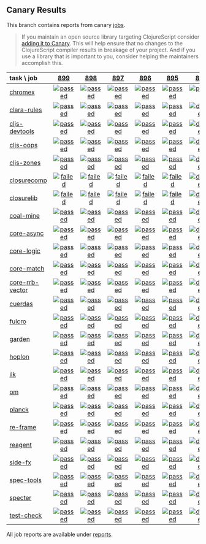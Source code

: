 ## Canary Results

This branch contains reports from canary [jobs](https://github.com/cljs-oss/canary/tree/jobs).

> If you maintain an open source library targeting ClojureScript consider [adding it to Canary](https://github.com/cljs-oss/canary/tree/master#how-to-participate). This will help ensure that no changes to the ClojureScript compiler results in breakage of your project. And if you use a library that is important to you, consider helping the maintainers accomplish this.

[//]: # (begin_overview_table)

| task \ job | <a href="reports/2019/05/02/job-000899-1.10.528-47386d7c" title="job #899 finished on 2019-05-02">899</a> | <a href="reports/2019/05/01/job-000898-1.10.528-47386d7c" title="job #898 finished on 2019-05-01">898</a> | <a href="reports/2019/04/30/job-000897-1.10.528-47386d7c" title="job #897 finished on 2019-04-30">897</a> | <a href="reports/2019/04/29/job-000896-1.10.528-47386d7c" title="job #896 finished on 2019-04-29">896</a> | <a href="reports/2019/04/28/job-000895-1.10.528-47386d7c" title="job #895 finished on 2019-04-28">895</a> | <a href="reports/2019/04/28/job-000893-1.10.528-47386d7c" title="job #893 finished on 2019-04-28">893</a> | <a href="reports/2019/04/26/job-000889-1.10.528-47386d7" title="job #889 finished on 2019-04-26">889</a> | <a href="reports/2019/04/25/job-000888-1.10.528-47386d7" title="job #888 finished on 2019-04-25">888</a> | <a href="reports/2019/04/25/job-000887-1.10.529-4ad5d56" title="job #887 finished on 2019-04-25">887</a> | <a href="reports/2019/04/24/job-000886-1.10.528-47386d7" title="job #886 finished on 2019-04-24">886</a> |
| :--- | :---: | :---: | :---: | :---: | :---: | :---: | :---: | :---: | :---: | :---: |
| [chromex](https://github.com/binaryage/chromex) | <a href="reports/2019/05/02/job-000899-1.10.528-47386d7c#-chromex"><img title="passed" src="http://box.binaryage.com/s-passed.svg"><a> | <a href="reports/2019/05/01/job-000898-1.10.528-47386d7c#-chromex"><img title="passed" src="http://box.binaryage.com/s-passed.svg"><a> | <a href="reports/2019/04/30/job-000897-1.10.528-47386d7c#-chromex"><img title="passed" src="http://box.binaryage.com/s-passed.svg"><a> | <a href="reports/2019/04/29/job-000896-1.10.528-47386d7c#-chromex"><img title="passed" src="http://box.binaryage.com/s-passed.svg"><a> | <a href="reports/2019/04/28/job-000895-1.10.528-47386d7c#-chromex"><img title="passed" src="http://box.binaryage.com/s-passed.svg"><a> | <a href="reports/2019/04/28/job-000893-1.10.528-47386d7c#-chromex"><img title="passed" src="http://box.binaryage.com/s-passed.svg"><a> | <a href="reports/2019/04/26/job-000889-1.10.528-47386d7#-chromex"><img title="passed" src="http://box.binaryage.com/s-passed.svg"><a> | <a href="reports/2019/04/25/job-000888-1.10.528-47386d7#-chromex"><img title="passed" src="http://box.binaryage.com/s-passed.svg"><a> | <a href="reports/2019/04/25/job-000887-1.10.529-4ad5d56#-chromex"><img title="passed" src="http://box.binaryage.com/s-passed.svg"><a> | <a href="reports/2019/04/24/job-000886-1.10.528-47386d7#-chromex"><img title="passed" src="http://box.binaryage.com/s-passed.svg"><a> |
| [clara-rules](https://github.com/cerner/clara-rules) | <a href="reports/2019/05/02/job-000899-1.10.528-47386d7c#-clara-rules"><img title="passed" src="http://box.binaryage.com/s-passed.svg"><a> | <a href="reports/2019/05/01/job-000898-1.10.528-47386d7c#-clara-rules"><img title="passed" src="http://box.binaryage.com/s-passed.svg"><a> | <a href="reports/2019/04/30/job-000897-1.10.528-47386d7c#-clara-rules"><img title="passed" src="http://box.binaryage.com/s-passed.svg"><a> | <a href="reports/2019/04/29/job-000896-1.10.528-47386d7c#-clara-rules"><img title="passed" src="http://box.binaryage.com/s-passed.svg"><a> | <a href="reports/2019/04/28/job-000895-1.10.528-47386d7c#-clara-rules"><img title="passed" src="http://box.binaryage.com/s-passed.svg"><a> | <a href="reports/2019/04/28/job-000893-1.10.528-47386d7c#-clara-rules"><img title="disabled" src="http://box.binaryage.com/s-disabled.svg"><a> | <a href="reports/2019/04/26/job-000889-1.10.528-47386d7#-clara-rules"><img title="passed" src="http://box.binaryage.com/s-passed.svg"><a> | <a href="reports/2019/04/25/job-000888-1.10.528-47386d7#-clara-rules"><img title="passed" src="http://box.binaryage.com/s-passed.svg"><a> | <a href="reports/2019/04/25/job-000887-1.10.529-4ad5d56#-clara-rules"><img title="passed" src="http://box.binaryage.com/s-passed.svg"><a> | <a href="reports/2019/04/24/job-000886-1.10.528-47386d7#-clara-rules"><img title="passed" src="http://box.binaryage.com/s-passed.svg"><a> |
| [cljs-devtools](https://github.com/binaryage/cljs-devtools) | <a href="reports/2019/05/02/job-000899-1.10.528-47386d7c#-cljs-devtools"><img title="passed" src="http://box.binaryage.com/s-passed.svg"><a> | <a href="reports/2019/05/01/job-000898-1.10.528-47386d7c#-cljs-devtools"><img title="passed" src="http://box.binaryage.com/s-passed.svg"><a> | <a href="reports/2019/04/30/job-000897-1.10.528-47386d7c#-cljs-devtools"><img title="passed" src="http://box.binaryage.com/s-passed.svg"><a> | <a href="reports/2019/04/29/job-000896-1.10.528-47386d7c#-cljs-devtools"><img title="passed" src="http://box.binaryage.com/s-passed.svg"><a> | <a href="reports/2019/04/28/job-000895-1.10.528-47386d7c#-cljs-devtools"><img title="passed" src="http://box.binaryage.com/s-passed.svg"><a> | <a href="reports/2019/04/28/job-000893-1.10.528-47386d7c#-cljs-devtools"><img title="disabled" src="http://box.binaryage.com/s-disabled.svg"><a> | <a href="reports/2019/04/26/job-000889-1.10.528-47386d7#-cljs-devtools"><img title="passed" src="http://box.binaryage.com/s-passed.svg"><a> | <a href="reports/2019/04/25/job-000888-1.10.528-47386d7#-cljs-devtools"><img title="passed" src="http://box.binaryage.com/s-passed.svg"><a> | <a href="reports/2019/04/25/job-000887-1.10.529-4ad5d56#-cljs-devtools"><img title="passed" src="http://box.binaryage.com/s-passed.svg"><a> | <a href="reports/2019/04/24/job-000886-1.10.528-47386d7#-cljs-devtools"><img title="passed" src="http://box.binaryage.com/s-passed.svg"><a> |
| [cljs-oops](https://github.com/binaryage/cljs-oops) | <a href="reports/2019/05/02/job-000899-1.10.528-47386d7c#-cljs-oops"><img title="passed" src="http://box.binaryage.com/s-passed.svg"><a> | <a href="reports/2019/05/01/job-000898-1.10.528-47386d7c#-cljs-oops"><img title="passed" src="http://box.binaryage.com/s-passed.svg"><a> | <a href="reports/2019/04/30/job-000897-1.10.528-47386d7c#-cljs-oops"><img title="passed" src="http://box.binaryage.com/s-passed.svg"><a> | <a href="reports/2019/04/29/job-000896-1.10.528-47386d7c#-cljs-oops"><img title="passed" src="http://box.binaryage.com/s-passed.svg"><a> | <a href="reports/2019/04/28/job-000895-1.10.528-47386d7c#-cljs-oops"><img title="passed" src="http://box.binaryage.com/s-passed.svg"><a> | <a href="reports/2019/04/28/job-000893-1.10.528-47386d7c#-cljs-oops"><img title="disabled" src="http://box.binaryage.com/s-disabled.svg"><a> | <a href="reports/2019/04/26/job-000889-1.10.528-47386d7#-cljs-oops"><img title="passed" src="http://box.binaryage.com/s-passed.svg"><a> | <a href="reports/2019/04/25/job-000888-1.10.528-47386d7#-cljs-oops"><img title="passed" src="http://box.binaryage.com/s-passed.svg"><a> | <a href="reports/2019/04/25/job-000887-1.10.529-4ad5d56#-cljs-oops"><img title="passed" src="http://box.binaryage.com/s-passed.svg"><a> | <a href="reports/2019/04/24/job-000886-1.10.528-47386d7#-cljs-oops"><img title="passed" src="http://box.binaryage.com/s-passed.svg"><a> |
| [cljs-zones](https://github.com/binaryage/cljs-zones) | <a href="reports/2019/05/02/job-000899-1.10.528-47386d7c#-cljs-zones"><img title="passed" src="http://box.binaryage.com/s-passed.svg"><a> | <a href="reports/2019/05/01/job-000898-1.10.528-47386d7c#-cljs-zones"><img title="passed" src="http://box.binaryage.com/s-passed.svg"><a> | <a href="reports/2019/04/30/job-000897-1.10.528-47386d7c#-cljs-zones"><img title="passed" src="http://box.binaryage.com/s-passed.svg"><a> | <a href="reports/2019/04/29/job-000896-1.10.528-47386d7c#-cljs-zones"><img title="passed" src="http://box.binaryage.com/s-passed.svg"><a> | <a href="reports/2019/04/28/job-000895-1.10.528-47386d7c#-cljs-zones"><img title="passed" src="http://box.binaryage.com/s-passed.svg"><a> | <a href="reports/2019/04/28/job-000893-1.10.528-47386d7c#-cljs-zones"><img title="disabled" src="http://box.binaryage.com/s-disabled.svg"><a> | <a href="reports/2019/04/26/job-000889-1.10.528-47386d7#-cljs-zones"><img title="passed" src="http://box.binaryage.com/s-passed.svg"><a> | <a href="reports/2019/04/25/job-000888-1.10.528-47386d7#-cljs-zones"><img title="passed" src="http://box.binaryage.com/s-passed.svg"><a> | <a href="reports/2019/04/25/job-000887-1.10.529-4ad5d56#-cljs-zones"><img title="passed" src="http://box.binaryage.com/s-passed.svg"><a> | <a href="reports/2019/04/24/job-000886-1.10.528-47386d7#-cljs-zones"><img title="passed" src="http://box.binaryage.com/s-passed.svg"><a> |
| [closurecomp](https://github.com/mfikes/closurecomp) | <a href="reports/2019/05/02/job-000899-1.10.528-47386d7c#-closurecomp"><img title="failed" src="http://box.binaryage.com/s-failed.svg"><a> | <a href="reports/2019/05/01/job-000898-1.10.528-47386d7c#-closurecomp"><img title="failed" src="http://box.binaryage.com/s-failed.svg"><a> | <a href="reports/2019/04/30/job-000897-1.10.528-47386d7c#-closurecomp"><img title="failed" src="http://box.binaryage.com/s-failed.svg"><a> | <a href="reports/2019/04/29/job-000896-1.10.528-47386d7c#-closurecomp"><img title="failed" src="http://box.binaryage.com/s-failed.svg"><a> | <a href="reports/2019/04/28/job-000895-1.10.528-47386d7c#-closurecomp"><img title="failed" src="http://box.binaryage.com/s-failed.svg"><a> | <a href="reports/2019/04/28/job-000893-1.10.528-47386d7c#-closurecomp"><img title="disabled" src="http://box.binaryage.com/s-disabled.svg"><a> | <a href="reports/2019/04/26/job-000889-1.10.528-47386d7#-closurecomp"><img title="failed" src="http://box.binaryage.com/s-failed.svg"><a> | <a href="reports/2019/04/25/job-000888-1.10.528-47386d7#-closurecomp"><img title="failed" src="http://box.binaryage.com/s-failed.svg"><a> | <a href="reports/2019/04/25/job-000887-1.10.529-4ad5d56#-closurecomp"><img title="failed" src="http://box.binaryage.com/s-failed.svg"><a> | <a href="reports/2019/04/24/job-000886-1.10.528-47386d7#-closurecomp"><img title="failed" src="http://box.binaryage.com/s-failed.svg"><a> |
| [closurelib](https://github.com/mfikes/closurelib) | <a href="reports/2019/05/02/job-000899-1.10.528-47386d7c#-closurelib"><img title="failed" src="http://box.binaryage.com/s-failed.svg"><a> | <a href="reports/2019/05/01/job-000898-1.10.528-47386d7c#-closurelib"><img title="failed" src="http://box.binaryage.com/s-failed.svg"><a> | <a href="reports/2019/04/30/job-000897-1.10.528-47386d7c#-closurelib"><img title="failed" src="http://box.binaryage.com/s-failed.svg"><a> | <a href="reports/2019/04/29/job-000896-1.10.528-47386d7c#-closurelib"><img title="failed" src="http://box.binaryage.com/s-failed.svg"><a> | <a href="reports/2019/04/28/job-000895-1.10.528-47386d7c#-closurelib"><img title="failed" src="http://box.binaryage.com/s-failed.svg"><a> | <a href="reports/2019/04/28/job-000893-1.10.528-47386d7c#-closurelib"><img title="disabled" src="http://box.binaryage.com/s-disabled.svg"><a> | <a href="reports/2019/04/26/job-000889-1.10.528-47386d7#-closurelib"><img title="failed" src="http://box.binaryage.com/s-failed.svg"><a> | <a href="reports/2019/04/25/job-000888-1.10.528-47386d7#-closurelib"><img title="failed" src="http://box.binaryage.com/s-failed.svg"><a> | <a href="reports/2019/04/25/job-000887-1.10.529-4ad5d56#-closurelib"><img title="failed" src="http://box.binaryage.com/s-failed.svg"><a> | <a href="reports/2019/04/24/job-000886-1.10.528-47386d7#-closurelib"><img title="failed" src="http://box.binaryage.com/s-failed.svg"><a> |
| [coal-mine](https://github.com/mfikes/coal-mine) | <a href="reports/2019/05/02/job-000899-1.10.528-47386d7c#-coal-mine"><img title="passed" src="http://box.binaryage.com/s-passed.svg"><a> | <a href="reports/2019/05/01/job-000898-1.10.528-47386d7c#-coal-mine"><img title="passed" src="http://box.binaryage.com/s-passed.svg"><a> | <a href="reports/2019/04/30/job-000897-1.10.528-47386d7c#-coal-mine"><img title="passed" src="http://box.binaryage.com/s-passed.svg"><a> | <a href="reports/2019/04/29/job-000896-1.10.528-47386d7c#-coal-mine"><img title="passed" src="http://box.binaryage.com/s-passed.svg"><a> | <a href="reports/2019/04/28/job-000895-1.10.528-47386d7c#-coal-mine"><img title="passed" src="http://box.binaryage.com/s-passed.svg"><a> | <a href="reports/2019/04/28/job-000893-1.10.528-47386d7c#-coal-mine"><img title="disabled" src="http://box.binaryage.com/s-disabled.svg"><a> | <a href="reports/2019/04/26/job-000889-1.10.528-47386d7#-coal-mine"><img title="passed" src="http://box.binaryage.com/s-passed.svg"><a> | <a href="reports/2019/04/25/job-000888-1.10.528-47386d7#-coal-mine"><img title="passed" src="http://box.binaryage.com/s-passed.svg"><a> | <a href="reports/2019/04/25/job-000887-1.10.529-4ad5d56#-coal-mine"><img title="passed" src="http://box.binaryage.com/s-passed.svg"><a> | <a href="reports/2019/04/24/job-000886-1.10.528-47386d7#-coal-mine"><img title="passed" src="http://box.binaryage.com/s-passed.svg"><a> |
| [core-async](https://github.com/clojure/core.async) | <a href="reports/2019/05/02/job-000899-1.10.528-47386d7c#-core-async"><img title="passed" src="http://box.binaryage.com/s-passed.svg"><a> | <a href="reports/2019/05/01/job-000898-1.10.528-47386d7c#-core-async"><img title="passed" src="http://box.binaryage.com/s-passed.svg"><a> | <a href="reports/2019/04/30/job-000897-1.10.528-47386d7c#-core-async"><img title="passed" src="http://box.binaryage.com/s-passed.svg"><a> | <a href="reports/2019/04/29/job-000896-1.10.528-47386d7c#-core-async"><img title="passed" src="http://box.binaryage.com/s-passed.svg"><a> | <a href="reports/2019/04/28/job-000895-1.10.528-47386d7c#-core-async"><img title="passed" src="http://box.binaryage.com/s-passed.svg"><a> | <a href="reports/2019/04/28/job-000893-1.10.528-47386d7c#-core-async"><img title="disabled" src="http://box.binaryage.com/s-disabled.svg"><a> | <a href="reports/2019/04/26/job-000889-1.10.528-47386d7#-core-async"><img title="passed" src="http://box.binaryage.com/s-passed.svg"><a> | <a href="reports/2019/04/25/job-000888-1.10.528-47386d7#-core-async"><img title="passed" src="http://box.binaryage.com/s-passed.svg"><a> | <a href="reports/2019/04/25/job-000887-1.10.529-4ad5d56#-core-async"><img title="passed" src="http://box.binaryage.com/s-passed.svg"><a> | <a href="reports/2019/04/24/job-000886-1.10.528-47386d7#-core-async"><img title="passed" src="http://box.binaryage.com/s-passed.svg"><a> |
| [core-logic](https://github.com/clojure/core.logic) | <a href="reports/2019/05/02/job-000899-1.10.528-47386d7c#-core-logic"><img title="passed" src="http://box.binaryage.com/s-passed.svg"><a> | <a href="reports/2019/05/01/job-000898-1.10.528-47386d7c#-core-logic"><img title="passed" src="http://box.binaryage.com/s-passed.svg"><a> | <a href="reports/2019/04/30/job-000897-1.10.528-47386d7c#-core-logic"><img title="passed" src="http://box.binaryage.com/s-passed.svg"><a> | <a href="reports/2019/04/29/job-000896-1.10.528-47386d7c#-core-logic"><img title="passed" src="http://box.binaryage.com/s-passed.svg"><a> | <a href="reports/2019/04/28/job-000895-1.10.528-47386d7c#-core-logic"><img title="passed" src="http://box.binaryage.com/s-passed.svg"><a> | <a href="reports/2019/04/28/job-000893-1.10.528-47386d7c#-core-logic"><img title="disabled" src="http://box.binaryage.com/s-disabled.svg"><a> | <a href="reports/2019/04/26/job-000889-1.10.528-47386d7#-core-logic"><img title="passed" src="http://box.binaryage.com/s-passed.svg"><a> | <a href="reports/2019/04/25/job-000888-1.10.528-47386d7#-core-logic"><img title="passed" src="http://box.binaryage.com/s-passed.svg"><a> | <a href="reports/2019/04/25/job-000887-1.10.529-4ad5d56#-core-logic"><img title="passed" src="http://box.binaryage.com/s-passed.svg"><a> | <a href="reports/2019/04/24/job-000886-1.10.528-47386d7#-core-logic"><img title="passed" src="http://box.binaryage.com/s-passed.svg"><a> |
| [core-match](https://github.com/clojure/core.match) | <a href="reports/2019/05/02/job-000899-1.10.528-47386d7c#-core-match"><img title="passed" src="http://box.binaryage.com/s-passed.svg"><a> | <a href="reports/2019/05/01/job-000898-1.10.528-47386d7c#-core-match"><img title="passed" src="http://box.binaryage.com/s-passed.svg"><a> | <a href="reports/2019/04/30/job-000897-1.10.528-47386d7c#-core-match"><img title="passed" src="http://box.binaryage.com/s-passed.svg"><a> | <a href="reports/2019/04/29/job-000896-1.10.528-47386d7c#-core-match"><img title="passed" src="http://box.binaryage.com/s-passed.svg"><a> | <a href="reports/2019/04/28/job-000895-1.10.528-47386d7c#-core-match"><img title="passed" src="http://box.binaryage.com/s-passed.svg"><a> | <a href="reports/2019/04/28/job-000893-1.10.528-47386d7c#-core-match"><img title="disabled" src="http://box.binaryage.com/s-disabled.svg"><a> | <a href="reports/2019/04/26/job-000889-1.10.528-47386d7#-core-match"><img title="passed" src="http://box.binaryage.com/s-passed.svg"><a> | <a href="reports/2019/04/25/job-000888-1.10.528-47386d7#-core-match"><img title="passed" src="http://box.binaryage.com/s-passed.svg"><a> | <a href="reports/2019/04/25/job-000887-1.10.529-4ad5d56#-core-match"><img title="passed" src="http://box.binaryage.com/s-passed.svg"><a> | <a href="reports/2019/04/24/job-000886-1.10.528-47386d7#-core-match"><img title="passed" src="http://box.binaryage.com/s-passed.svg"><a> |
| [core-rrb-vector](https://github.com/clojure/core.rrb-vector) | <a href="reports/2019/05/02/job-000899-1.10.528-47386d7c#-core-rrb-vector"><img title="passed" src="http://box.binaryage.com/s-passed.svg"><a> | <a href="reports/2019/05/01/job-000898-1.10.528-47386d7c#-core-rrb-vector"><img title="passed" src="http://box.binaryage.com/s-passed.svg"><a> | <a href="reports/2019/04/30/job-000897-1.10.528-47386d7c#-core-rrb-vector"><img title="passed" src="http://box.binaryage.com/s-passed.svg"><a> | <a href="reports/2019/04/29/job-000896-1.10.528-47386d7c#-core-rrb-vector"><img title="passed" src="http://box.binaryage.com/s-passed.svg"><a> | <a href="reports/2019/04/28/job-000895-1.10.528-47386d7c#-core-rrb-vector"><img title="passed" src="http://box.binaryage.com/s-passed.svg"><a> | <a href="reports/2019/04/28/job-000893-1.10.528-47386d7c#-core-rrb-vector"><img title="disabled" src="http://box.binaryage.com/s-disabled.svg"><a> | <a href="reports/2019/04/26/job-000889-1.10.528-47386d7#-core-rrb-vector"><img title="passed" src="http://box.binaryage.com/s-passed.svg"><a> | <a href="reports/2019/04/25/job-000888-1.10.528-47386d7#-core-rrb-vector"><img title="passed" src="http://box.binaryage.com/s-passed.svg"><a> | <a href="reports/2019/04/25/job-000887-1.10.529-4ad5d56#-core-rrb-vector"><img title="passed" src="http://box.binaryage.com/s-passed.svg"><a> | <a href="reports/2019/04/24/job-000886-1.10.528-47386d7#-core-rrb-vector"><img title="passed" src="http://box.binaryage.com/s-passed.svg"><a> |
| [cuerdas](https://github.com/funcool/cuerdas) | <a href="reports/2019/05/02/job-000899-1.10.528-47386d7c#-cuerdas"><img title="passed" src="http://box.binaryage.com/s-passed.svg"><a> | <a href="reports/2019/05/01/job-000898-1.10.528-47386d7c#-cuerdas"><img title="passed" src="http://box.binaryage.com/s-passed.svg"><a> | <a href="reports/2019/04/30/job-000897-1.10.528-47386d7c#-cuerdas"><img title="passed" src="http://box.binaryage.com/s-passed.svg"><a> | <a href="reports/2019/04/29/job-000896-1.10.528-47386d7c#-cuerdas"><img title="passed" src="http://box.binaryage.com/s-passed.svg"><a> | <a href="reports/2019/04/28/job-000895-1.10.528-47386d7c#-cuerdas"><img title="passed" src="http://box.binaryage.com/s-passed.svg"><a> | <a href="reports/2019/04/28/job-000893-1.10.528-47386d7c#-cuerdas"><img title="disabled" src="http://box.binaryage.com/s-disabled.svg"><a> | <a href="reports/2019/04/26/job-000889-1.10.528-47386d7#-cuerdas"><img title="passed" src="http://box.binaryage.com/s-passed.svg"><a> | <a href="reports/2019/04/25/job-000888-1.10.528-47386d7#-cuerdas"><img title="passed" src="http://box.binaryage.com/s-passed.svg"><a> | <a href="reports/2019/04/25/job-000887-1.10.529-4ad5d56#-cuerdas"><img title="passed" src="http://box.binaryage.com/s-passed.svg"><a> | <a href="reports/2019/04/24/job-000886-1.10.528-47386d7#-cuerdas"><img title="passed" src="http://box.binaryage.com/s-passed.svg"><a> |
| [fulcro](https://github.com/fulcrologic/fulcro) | <a href="reports/2019/05/02/job-000899-1.10.528-47386d7c#-fulcro"><img title="passed" src="http://box.binaryage.com/s-passed.svg"><a> | <a href="reports/2019/05/01/job-000898-1.10.528-47386d7c#-fulcro"><img title="passed" src="http://box.binaryage.com/s-passed.svg"><a> | <a href="reports/2019/04/30/job-000897-1.10.528-47386d7c#-fulcro"><img title="passed" src="http://box.binaryage.com/s-passed.svg"><a> | <a href="reports/2019/04/29/job-000896-1.10.528-47386d7c#-fulcro"><img title="passed" src="http://box.binaryage.com/s-passed.svg"><a> | <a href="reports/2019/04/28/job-000895-1.10.528-47386d7c#-fulcro"><img title="passed" src="http://box.binaryage.com/s-passed.svg"><a> | <a href="reports/2019/04/28/job-000893-1.10.528-47386d7c#-fulcro"><img title="disabled" src="http://box.binaryage.com/s-disabled.svg"><a> | <a href="reports/2019/04/26/job-000889-1.10.528-47386d7#-fulcro"><img title="passed" src="http://box.binaryage.com/s-passed.svg"><a> | <a href="reports/2019/04/25/job-000888-1.10.528-47386d7#-fulcro"><img title="passed" src="http://box.binaryage.com/s-passed.svg"><a> | <a href="reports/2019/04/25/job-000887-1.10.529-4ad5d56#-fulcro"><img title="passed" src="http://box.binaryage.com/s-passed.svg"><a> | <a href="reports/2019/04/24/job-000886-1.10.528-47386d7#-fulcro"><img title="passed" src="http://box.binaryage.com/s-passed.svg"><a> |
| [garden](https://github.com/noprompt/garden) | <a href="reports/2019/05/02/job-000899-1.10.528-47386d7c#-garden"><img title="passed" src="http://box.binaryage.com/s-passed.svg"><a> | <a href="reports/2019/05/01/job-000898-1.10.528-47386d7c#-garden"><img title="passed" src="http://box.binaryage.com/s-passed.svg"><a> | <a href="reports/2019/04/30/job-000897-1.10.528-47386d7c#-garden"><img title="passed" src="http://box.binaryage.com/s-passed.svg"><a> | <a href="reports/2019/04/29/job-000896-1.10.528-47386d7c#-garden"><img title="passed" src="http://box.binaryage.com/s-passed.svg"><a> | <a href="reports/2019/04/28/job-000895-1.10.528-47386d7c#-garden"><img title="passed" src="http://box.binaryage.com/s-passed.svg"><a> | <a href="reports/2019/04/28/job-000893-1.10.528-47386d7c#-garden"><img title="disabled" src="http://box.binaryage.com/s-disabled.svg"><a> | <a href="reports/2019/04/26/job-000889-1.10.528-47386d7#-garden"><img title="passed" src="http://box.binaryage.com/s-passed.svg"><a> | <a href="reports/2019/04/25/job-000888-1.10.528-47386d7#-garden"><img title="passed" src="http://box.binaryage.com/s-passed.svg"><a> | <a href="reports/2019/04/25/job-000887-1.10.529-4ad5d56#-garden"><img title="passed" src="http://box.binaryage.com/s-passed.svg"><a> | <a href="reports/2019/04/24/job-000886-1.10.528-47386d7#-garden"><img title="passed" src="http://box.binaryage.com/s-passed.svg"><a> |
| [hoplon](https://github.com/hoplon/hoplon) | <a href="reports/2019/05/02/job-000899-1.10.528-47386d7c#-hoplon"><img title="passed" src="http://box.binaryage.com/s-passed.svg"><a> | <a href="reports/2019/05/01/job-000898-1.10.528-47386d7c#-hoplon"><img title="passed" src="http://box.binaryage.com/s-passed.svg"><a> | <a href="reports/2019/04/30/job-000897-1.10.528-47386d7c#-hoplon"><img title="passed" src="http://box.binaryage.com/s-passed.svg"><a> | <a href="reports/2019/04/29/job-000896-1.10.528-47386d7c#-hoplon"><img title="passed" src="http://box.binaryage.com/s-passed.svg"><a> | <a href="reports/2019/04/28/job-000895-1.10.528-47386d7c#-hoplon"><img title="passed" src="http://box.binaryage.com/s-passed.svg"><a> | <a href="reports/2019/04/28/job-000893-1.10.528-47386d7c#-hoplon"><img title="disabled" src="http://box.binaryage.com/s-disabled.svg"><a> | <a href="reports/2019/04/26/job-000889-1.10.528-47386d7#-hoplon"><img title="passed" src="http://box.binaryage.com/s-passed.svg"><a> | <a href="reports/2019/04/25/job-000888-1.10.528-47386d7#-hoplon"><img title="passed" src="http://box.binaryage.com/s-passed.svg"><a> | <a href="reports/2019/04/25/job-000887-1.10.529-4ad5d56#-hoplon"><img title="passed" src="http://box.binaryage.com/s-passed.svg"><a> | <a href="reports/2019/04/24/job-000886-1.10.528-47386d7#-hoplon"><img title="passed" src="http://box.binaryage.com/s-passed.svg"><a> |
| [ilk](https://github.com/mfikes/ilk) | <a href="reports/2019/05/02/job-000899-1.10.528-47386d7c#-ilk"><img title="passed" src="http://box.binaryage.com/s-passed.svg"><a> | <a href="reports/2019/05/01/job-000898-1.10.528-47386d7c#-ilk"><img title="passed" src="http://box.binaryage.com/s-passed.svg"><a> | <a href="reports/2019/04/30/job-000897-1.10.528-47386d7c#-ilk"><img title="passed" src="http://box.binaryage.com/s-passed.svg"><a> | <a href="reports/2019/04/29/job-000896-1.10.528-47386d7c#-ilk"><img title="passed" src="http://box.binaryage.com/s-passed.svg"><a> | <a href="reports/2019/04/28/job-000895-1.10.528-47386d7c#-ilk"><img title="passed" src="http://box.binaryage.com/s-passed.svg"><a> | <a href="reports/2019/04/28/job-000893-1.10.528-47386d7c#-ilk"><img title="disabled" src="http://box.binaryage.com/s-disabled.svg"><a> | <a href="reports/2019/04/26/job-000889-1.10.528-47386d7#-ilk"><img title="passed" src="http://box.binaryage.com/s-passed.svg"><a> | <a href="reports/2019/04/25/job-000888-1.10.528-47386d7#-ilk"><img title="passed" src="http://box.binaryage.com/s-passed.svg"><a> | <a href="reports/2019/04/25/job-000887-1.10.529-4ad5d56#-ilk"><img title="passed" src="http://box.binaryage.com/s-passed.svg"><a> | <a href="reports/2019/04/24/job-000886-1.10.528-47386d7#-ilk"><img title="passed" src="http://box.binaryage.com/s-passed.svg"><a> |
| [om](https://github.com/omcljs/om) | <a href="reports/2019/05/02/job-000899-1.10.528-47386d7c#-om"><img title="passed" src="http://box.binaryage.com/s-passed.svg"><a> | <a href="reports/2019/05/01/job-000898-1.10.528-47386d7c#-om"><img title="passed" src="http://box.binaryage.com/s-passed.svg"><a> | <a href="reports/2019/04/30/job-000897-1.10.528-47386d7c#-om"><img title="passed" src="http://box.binaryage.com/s-passed.svg"><a> | <a href="reports/2019/04/29/job-000896-1.10.528-47386d7c#-om"><img title="passed" src="http://box.binaryage.com/s-passed.svg"><a> | <a href="reports/2019/04/28/job-000895-1.10.528-47386d7c#-om"><img title="passed" src="http://box.binaryage.com/s-passed.svg"><a> | <a href="reports/2019/04/28/job-000893-1.10.528-47386d7c#-om"><img title="disabled" src="http://box.binaryage.com/s-disabled.svg"><a> | <a href="reports/2019/04/26/job-000889-1.10.528-47386d7#-om"><img title="passed" src="http://box.binaryage.com/s-passed.svg"><a> | <a href="reports/2019/04/25/job-000888-1.10.528-47386d7#-om"><img title="passed" src="http://box.binaryage.com/s-passed.svg"><a> | <a href="reports/2019/04/25/job-000887-1.10.529-4ad5d56#-om"><img title="passed" src="http://box.binaryage.com/s-passed.svg"><a> | <a href="reports/2019/04/24/job-000886-1.10.528-47386d7#-om"><img title="passed" src="http://box.binaryage.com/s-passed.svg"><a> |
| [planck](https://github.com/planck-repl/planck) | <a href="reports/2019/05/02/job-000899-1.10.528-47386d7c#-planck"><img title="passed" src="http://box.binaryage.com/s-passed.svg"><a> | <a href="reports/2019/05/01/job-000898-1.10.528-47386d7c#-planck"><img title="passed" src="http://box.binaryage.com/s-passed.svg"><a> | <a href="reports/2019/04/30/job-000897-1.10.528-47386d7c#-planck"><img title="passed" src="http://box.binaryage.com/s-passed.svg"><a> | <a href="reports/2019/04/29/job-000896-1.10.528-47386d7c#-planck"><img title="passed" src="http://box.binaryage.com/s-passed.svg"><a> | <a href="reports/2019/04/28/job-000895-1.10.528-47386d7c#-planck"><img title="passed" src="http://box.binaryage.com/s-passed.svg"><a> | <a href="reports/2019/04/28/job-000893-1.10.528-47386d7c#-planck"><img title="disabled" src="http://box.binaryage.com/s-disabled.svg"><a> | <a href="reports/2019/04/26/job-000889-1.10.528-47386d7#-planck"><img title="passed" src="http://box.binaryage.com/s-passed.svg"><a> | <a href="reports/2019/04/25/job-000888-1.10.528-47386d7#-planck"><img title="passed" src="http://box.binaryage.com/s-passed.svg"><a> | <a href="reports/2019/04/25/job-000887-1.10.529-4ad5d56#-planck"><img title="passed" src="http://box.binaryage.com/s-passed.svg"><a> | <a href="reports/2019/04/24/job-000886-1.10.528-47386d7#-planck"><img title="passed" src="http://box.binaryage.com/s-passed.svg"><a> |
| [re-frame](https://github.com/Day8/re-frame) | <a href="reports/2019/05/02/job-000899-1.10.528-47386d7c#-re-frame"><img title="passed" src="http://box.binaryage.com/s-passed.svg"><a> | <a href="reports/2019/05/01/job-000898-1.10.528-47386d7c#-re-frame"><img title="passed" src="http://box.binaryage.com/s-passed.svg"><a> | <a href="reports/2019/04/30/job-000897-1.10.528-47386d7c#-re-frame"><img title="passed" src="http://box.binaryage.com/s-passed.svg"><a> | <a href="reports/2019/04/29/job-000896-1.10.528-47386d7c#-re-frame"><img title="passed" src="http://box.binaryage.com/s-passed.svg"><a> | <a href="reports/2019/04/28/job-000895-1.10.528-47386d7c#-re-frame"><img title="passed" src="http://box.binaryage.com/s-passed.svg"><a> | <a href="reports/2019/04/28/job-000893-1.10.528-47386d7c#-re-frame"><img title="disabled" src="http://box.binaryage.com/s-disabled.svg"><a> | <a href="reports/2019/04/26/job-000889-1.10.528-47386d7#-re-frame"><img title="passed" src="http://box.binaryage.com/s-passed.svg"><a> | <a href="reports/2019/04/25/job-000888-1.10.528-47386d7#-re-frame"><img title="passed" src="http://box.binaryage.com/s-passed.svg"><a> | <a href="reports/2019/04/25/job-000887-1.10.529-4ad5d56#-re-frame"><img title="passed" src="http://box.binaryage.com/s-passed.svg"><a> | <a href="reports/2019/04/24/job-000886-1.10.528-47386d7#-re-frame"><img title="passed" src="http://box.binaryage.com/s-passed.svg"><a> |
| [reagent](https://github.com/reagent-project/reagent) | <a href="reports/2019/05/02/job-000899-1.10.528-47386d7c#-reagent"><img title="passed" src="http://box.binaryage.com/s-passed.svg"><a> | <a href="reports/2019/05/01/job-000898-1.10.528-47386d7c#-reagent"><img title="passed" src="http://box.binaryage.com/s-passed.svg"><a> | <a href="reports/2019/04/30/job-000897-1.10.528-47386d7c#-reagent"><img title="passed" src="http://box.binaryage.com/s-passed.svg"><a> | <a href="reports/2019/04/29/job-000896-1.10.528-47386d7c#-reagent"><img title="passed" src="http://box.binaryage.com/s-passed.svg"><a> | <a href="reports/2019/04/28/job-000895-1.10.528-47386d7c#-reagent"><img title="passed" src="http://box.binaryage.com/s-passed.svg"><a> | <a href="reports/2019/04/28/job-000893-1.10.528-47386d7c#-reagent"><img title="disabled" src="http://box.binaryage.com/s-disabled.svg"><a> | <a href="reports/2019/04/26/job-000889-1.10.528-47386d7#-reagent"><img title="passed" src="http://box.binaryage.com/s-passed.svg"><a> | <a href="reports/2019/04/25/job-000888-1.10.528-47386d7#-reagent"><img title="passed" src="http://box.binaryage.com/s-passed.svg"><a> | <a href="reports/2019/04/25/job-000887-1.10.529-4ad5d56#-reagent"><img title="passed" src="http://box.binaryage.com/s-passed.svg"><a> | <a href="reports/2019/04/24/job-000886-1.10.528-47386d7#-reagent"><img title="passed" src="http://box.binaryage.com/s-passed.svg"><a> |
| [side-fx](https://github.com/cljsrn/side-fx) | <a href="reports/2019/05/02/job-000899-1.10.528-47386d7c#-side-fx"><img title="passed" src="http://box.binaryage.com/s-passed.svg"><a> | <a href="reports/2019/05/01/job-000898-1.10.528-47386d7c#-side-fx"><img title="passed" src="http://box.binaryage.com/s-passed.svg"><a> | <a href="reports/2019/04/30/job-000897-1.10.528-47386d7c#-side-fx"><img title="passed" src="http://box.binaryage.com/s-passed.svg"><a> | <a href="reports/2019/04/29/job-000896-1.10.528-47386d7c#-side-fx"><img title="passed" src="http://box.binaryage.com/s-passed.svg"><a> | <a href="reports/2019/04/28/job-000895-1.10.528-47386d7c#-side-fx"><img title="passed" src="http://box.binaryage.com/s-passed.svg"><a> | <a href="reports/2019/04/28/job-000893-1.10.528-47386d7c#-side-fx"><img title="disabled" src="http://box.binaryage.com/s-disabled.svg"><a> | <a href="reports/2019/04/26/job-000889-1.10.528-47386d7#-side-fx"><img title="passed" src="http://box.binaryage.com/s-passed.svg"><a> | <a href="reports/2019/04/25/job-000888-1.10.528-47386d7#-side-fx"><img title="passed" src="http://box.binaryage.com/s-passed.svg"><a> | <a href="reports/2019/04/25/job-000887-1.10.529-4ad5d56#-side-fx"><img title="passed" src="http://box.binaryage.com/s-passed.svg"><a> | <a href="reports/2019/04/24/job-000886-1.10.528-47386d7#-side-fx"><img title="passed" src="http://box.binaryage.com/s-passed.svg"><a> |
| [spec-tools](https://github.com/metosin/spec-tools) | <a href="reports/2019/05/02/job-000899-1.10.528-47386d7c#-spec-tools"><img title="passed" src="http://box.binaryage.com/s-passed.svg"><a> | <a href="reports/2019/05/01/job-000898-1.10.528-47386d7c#-spec-tools"><img title="passed" src="http://box.binaryage.com/s-passed.svg"><a> | <a href="reports/2019/04/30/job-000897-1.10.528-47386d7c#-spec-tools"><img title="passed" src="http://box.binaryage.com/s-passed.svg"><a> | <a href="reports/2019/04/29/job-000896-1.10.528-47386d7c#-spec-tools"><img title="passed" src="http://box.binaryage.com/s-passed.svg"><a> | <a href="reports/2019/04/28/job-000895-1.10.528-47386d7c#-spec-tools"><img title="passed" src="http://box.binaryage.com/s-passed.svg"><a> | <a href="reports/2019/04/28/job-000893-1.10.528-47386d7c#-spec-tools"><img title="disabled" src="http://box.binaryage.com/s-disabled.svg"><a> | <a href="reports/2019/04/26/job-000889-1.10.528-47386d7#-spec-tools"><img title="passed" src="http://box.binaryage.com/s-passed.svg"><a> | <a href="reports/2019/04/25/job-000888-1.10.528-47386d7#-spec-tools"><img title="passed" src="http://box.binaryage.com/s-passed.svg"><a> | <a href="reports/2019/04/25/job-000887-1.10.529-4ad5d56#-spec-tools"><img title="passed" src="http://box.binaryage.com/s-passed.svg"><a> | <a href="reports/2019/04/24/job-000886-1.10.528-47386d7#-spec-tools"><img title="passed" src="http://box.binaryage.com/s-passed.svg"><a> |
| [specter](https://github.com/nathanmarz/specter) | <a href="reports/2019/05/02/job-000899-1.10.528-47386d7c#-specter"><img title="passed" src="http://box.binaryage.com/s-passed.svg"><a> | <a href="reports/2019/05/01/job-000898-1.10.528-47386d7c#-specter"><img title="passed" src="http://box.binaryage.com/s-passed.svg"><a> | <a href="reports/2019/04/30/job-000897-1.10.528-47386d7c#-specter"><img title="passed" src="http://box.binaryage.com/s-passed.svg"><a> | <a href="reports/2019/04/29/job-000896-1.10.528-47386d7c#-specter"><img title="passed" src="http://box.binaryage.com/s-passed.svg"><a> | <a href="reports/2019/04/28/job-000895-1.10.528-47386d7c#-specter"><img title="passed" src="http://box.binaryage.com/s-passed.svg"><a> | <a href="reports/2019/04/28/job-000893-1.10.528-47386d7c#-specter"><img title="disabled" src="http://box.binaryage.com/s-disabled.svg"><a> | <a href="reports/2019/04/26/job-000889-1.10.528-47386d7#-specter"><img title="passed" src="http://box.binaryage.com/s-passed.svg"><a> | <a href="reports/2019/04/25/job-000888-1.10.528-47386d7#-specter"><img title="passed" src="http://box.binaryage.com/s-passed.svg"><a> | <a href="reports/2019/04/25/job-000887-1.10.529-4ad5d56#-specter"><img title="passed" src="http://box.binaryage.com/s-passed.svg"><a> | <a href="reports/2019/04/24/job-000886-1.10.528-47386d7#-specter"><img title="passed" src="http://box.binaryage.com/s-passed.svg"><a> |
| [test-check](https://github.com/clojure/test.check) | <a href="reports/2019/05/02/job-000899-1.10.528-47386d7c#-test-check"><img title="passed" src="http://box.binaryage.com/s-passed.svg"><a> | <a href="reports/2019/05/01/job-000898-1.10.528-47386d7c#-test-check"><img title="passed" src="http://box.binaryage.com/s-passed.svg"><a> | <a href="reports/2019/04/30/job-000897-1.10.528-47386d7c#-test-check"><img title="passed" src="http://box.binaryage.com/s-passed.svg"><a> | <a href="reports/2019/04/29/job-000896-1.10.528-47386d7c#-test-check"><img title="passed" src="http://box.binaryage.com/s-passed.svg"><a> | <a href="reports/2019/04/28/job-000895-1.10.528-47386d7c#-test-check"><img title="passed" src="http://box.binaryage.com/s-passed.svg"><a> | <a href="reports/2019/04/28/job-000893-1.10.528-47386d7c#-test-check"><img title="disabled" src="http://box.binaryage.com/s-disabled.svg"><a> | <a href="reports/2019/04/26/job-000889-1.10.528-47386d7#-test-check"><img title="passed" src="http://box.binaryage.com/s-passed.svg"><a> | <a href="reports/2019/04/25/job-000888-1.10.528-47386d7#-test-check"><img title="passed" src="http://box.binaryage.com/s-passed.svg"><a> | <a href="reports/2019/04/25/job-000887-1.10.529-4ad5d56#-test-check"><img title="passed" src="http://box.binaryage.com/s-passed.svg"><a> | <a href="reports/2019/04/24/job-000886-1.10.528-47386d7#-test-check"><img title="passed" src="http://box.binaryage.com/s-passed.svg"><a> |

[//]: # (end_overview_table)

All job reports are available under [reports](reports).
